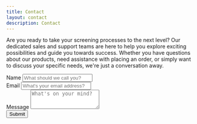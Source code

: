 ```yaml
---
title: Contact
layout: contact
description: Contact
---
```


Are you ready to take your screening processes to the next level? Our dedicated sales and support teams are here to help you explore exciting possibilities and guide you towards success. Whether you have questions about our products, need assistance with placing an order, or simply want to discuss your specific needs, we're just a conversation away.

<form name="contact" method="POST" netlify>
  <div class="form-row">
    <div class="form-group col-md-6">
      <label for="name">Name</label>
      <input type="text" class="form-control" id="name" name="name" autocomplete="name" placeholder="What should we call you?">
    </div>
    <div class="form-group col-md-6">
      <label for="email">Email</label>
      <input type="email" class="form-control" id="email" name="email" autocomplete="email" placeholder="What's your email address?">
    </div>
  </div>
  <div class="form-group">
    <label for="message">Message</label>
    <textarea class="form-control" id="message" name="message" placeholder="What's on your mind?"
      rows="3"></textarea>
  </div>
  <div>
    <button type="submit" class="btn btn-primary">Submit</button>
  </div>
</form>
